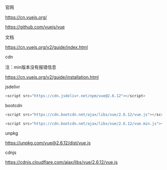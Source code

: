 官网

https://cn.vuejs.org/

https://github.com/vuejs/vue



文档

https://cn.vuejs.org/v2/guide/index.html



cdn

注：min版本没有报错信息

https://cn.vuejs.org/v2/guide/installation.html

jsdelivr

```javascript
<script src="https://cdn.jsdelivr.net/npm/vue@2.6.12"></script>
```

bootcdn

```javascript
<script src="https://cdn.bootcdn.net/ajax/libs/vue/2.6.12/vue.js"></script>
```



```javascript
<script src="https://cdn.bootcdn.net/ajax/libs/vue/2.6.12/vue.min.js"></script>
```

unpkg

https://unpkg.com/vue@2.6.12/dist/vue.js

cdnjs

https://cdnjs.cloudflare.com/ajax/libs/vue/2.6.12/vue.js